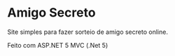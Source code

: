 # Amigo Secreto
Site simples para fazer sorteio de amigo secreto online.

Feito com ASP.NET 5 MVC (.Net 5)
